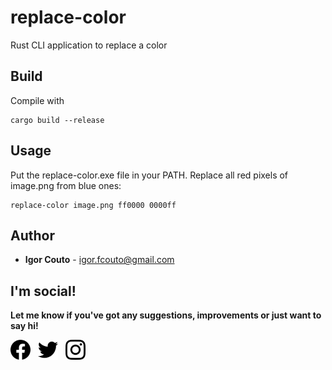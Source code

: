 # replace-color
Rust CLI application to replace a color


## Build

Compile with
```
cargo build --release
```

## Usage

Put the replace-color.exe file in your PATH.
Replace all red pixels of image.png from blue ones:

```
replace-color image.png ff0000 0000ff
```

## Author

- **Igor Couto** - [igor.fcouto@gmail.com](mailto:igor.fcouto@gmail.com)

## I'm social!

**Let me know if you've got any suggestions, improvements or just want to say hi!**

<a href="https://www.facebook.com/igor.couto/" target="_blank"><img height="32" width="32" src="https://raw.githubusercontent.com/igor-couto/images/main/social-icons/facebook.svg" /></a> &nbsp;&nbsp;<a href="https://twitter.com/igr_couto" target="_blank"><img height="32" width="32" src="https://raw.githubusercontent.com/igor-couto/images/main/social-icons/twitter.svg" /></a> &nbsp;&nbsp;<a href="https://www.instagram.com/igor.fcouto/" target="_blank"><img height="32" width="32" src="https://raw.githubusercontent.com/igor-couto/images/main/social-icons/instagram.svg" /></a>